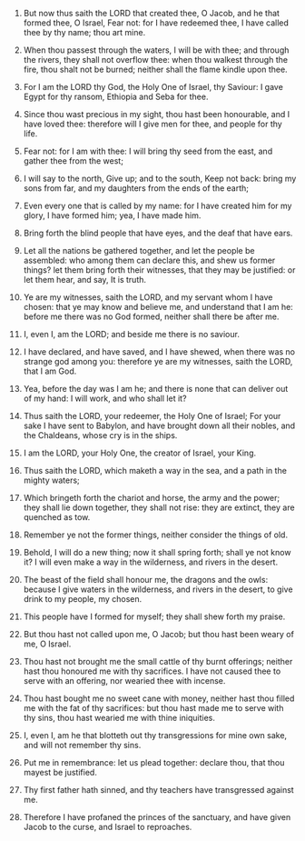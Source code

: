 1. But now thus saith the LORD that created thee, O Jacob, and he
that formed thee, O Israel, Fear not: for I have redeemed thee, I have
called thee by thy name; thou art mine.

2. When thou passest through the waters, I will be with thee; and
through the rivers, they shall not overflow thee: when thou walkest
through the fire, thou shalt not be burned; neither shall the flame
kindle upon thee.

3. For I am the LORD thy God, the Holy One of Israel, thy Saviour: I
gave Egypt for thy ransom, Ethiopia and Seba for thee.

4. Since thou wast precious in my sight, thou hast been honourable,
and I have loved thee: therefore will I give men for thee, and people
for thy life.

5. Fear not: for I am with thee: I will bring thy seed from the
east, and gather thee from the west;

6. I will say to the north,
Give up; and to the south, Keep not back: bring my sons from far, and
my daughters from the ends of the earth;

7. Even every one that is
called by my name: for I have created him for my glory, I have formed
him; yea, I have made him.

8. Bring forth the blind people that have eyes, and the deaf that
have ears.

9. Let all the nations be gathered together, and let the people be
assembled: who among them can declare this, and shew us former things?
let them bring forth their witnesses, that they may be justified: or
let them hear, and say, It is truth.

10. Ye are my witnesses, saith the LORD, and my servant whom I have
chosen: that ye may know and believe me, and understand that I am he:
before me there was no God formed, neither shall there be after me.

11. I, even I, am the LORD; and beside me there is no saviour.

12. I have declared, and have saved, and I have shewed, when there
was no strange god among you: therefore ye are my witnesses, saith the
LORD, that I am God.

13. Yea, before the day was I am he; and there is none that can
deliver out of my hand: I will work, and who shall let it?

14. Thus
saith the LORD, your redeemer, the Holy One of Israel; For your sake I
have sent to Babylon, and have brought down all their nobles, and the
Chaldeans, whose cry is in the ships.

15. I am the LORD, your Holy One, the creator of Israel, your King.

16. Thus saith the LORD, which maketh a way in the sea, and a path
in the mighty waters;

17. Which bringeth forth the chariot and
horse, the army and the power; they shall lie down together, they
shall not rise: they are extinct, they are quenched as tow.

18. Remember ye not the former things, neither consider the things
of old.

19. Behold, I will do a new thing; now it shall spring forth; shall
ye not know it? I will even make a way in the wilderness, and rivers
in the desert.

20. The beast of the field shall honour me, the dragons and the
owls: because I give waters in the wilderness, and rivers in the
desert, to give drink to my people, my chosen.

21. This people have I formed for myself; they shall shew forth my
praise.

22. But thou hast not called upon me, O Jacob; but thou hast been
weary of me, O Israel.

23. Thou hast not brought me the small cattle of thy burnt
offerings; neither hast thou honoured me with thy sacrifices. I have
not caused thee to serve with an offering, nor wearied thee with
incense.

24. Thou hast bought me no sweet cane with money, neither hast thou
filled me with the fat of thy sacrifices: but thou hast made me to
serve with thy sins, thou hast wearied me with thine iniquities.

25. I, even I, am he that blotteth out thy transgressions for mine
own sake, and will not remember thy sins.

26. Put me in remembrance: let us plead together: declare thou, that
thou mayest be justified.

27. Thy first father hath sinned, and thy teachers have transgressed
against me.

28. Therefore I have profaned the princes of the sanctuary, and have
given Jacob to the curse, and Israel to reproaches.